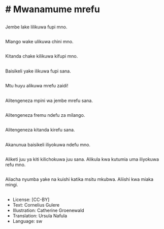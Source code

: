 # # Mwanamume mrefu

##
Jembe lake lilikuwa fupi mno.

##
Mlango wake ulikuwa chini mno.

##
Kitanda chake kilikuwa kifupi mno.

##
Baisikeli yake ilikuwa fupi sana.

##
Mtu huyu alikuwa mrefu zaidi!

##
Alitengeneza mpini wa jembe mrefu sana.

##
Alitengeneza fremu ndefu za milango.

##
Alitengeneza kitanda kirefu sana.

##
Akanunua baisikeli iliyokuwa ndefu mno.

##
Aliketi juu ya kiti kilichokuwa juu sana. Alikula kwa kutumia uma iliyokuwa refu mno.

##
Aliacha nyumba yake na kuishi katika msitu mkubwa. Aliishi kwa miaka mingi.

##
* License: [CC-BY]
* Text: Cornelius Gulere
* Illustration: Catherine Groenewald
* Translation: Ursula Nafula
* Language: sw
